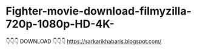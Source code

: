# Fighter-movie-download-filmyzilla-720p-1080p-HD-4K-

👇👇👇 DOWNLOAD 👇👇👇
https://sarkarikhabaris.blogspot.com/

